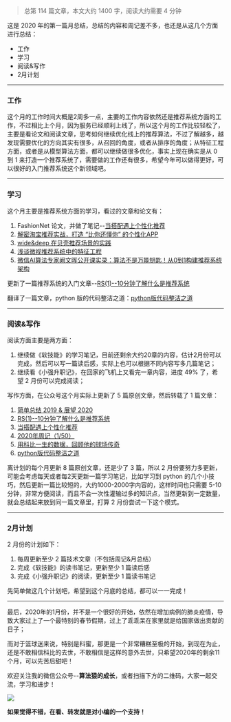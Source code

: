 

> 总第 114 篇文章，本文大约 1400 字，阅读大约需要 4 分钟

这是 2020 年的第一篇月总结，总结的内容和周记差不多，也还是从这几个方面进行总结：

- 工作
- 学习
- 阅读&写作
- 2月计划


---
### 工作

这个月的工作时间大概是2周多一点，主要的工作内容依然还是推荐系统方面的工作，不过相比上个月，因为服务已经顺利上线了，所以这个月的工作比较轻松了，主要是看论文和阅读文章，思考如何继续优化线上的推荐算法，不过了解越多，越发现需要优化的方向其实有很多，从召回的角度，或者从排序的角度；从特征工程方面，或者是从模型算法方面，都可以继续做很多优化，事实上现在确实是从 0 到 1 来打造一个推荐系统了，需要做的工作还有很多，希望今年可以做得更好，可以很好的入门推荐系统这个新领域吧。


---
### 学习


这个月主要是推荐系统方面的学习，看过的文章和论文有：

1. FashionNet 论文，并做了笔记--[当搭配遇上个性化推荐](https://mp.weixin.qq.com/s/oyNdLAIq8f22LI5VzzsUTQ)
2. [解密淘宝推荐实战，打造 “比你还懂你” 的个性化APP](https://mp.weixin.qq.com/s/gXfwY4fx7UCwAaCRLJ4P5A)
3. [wide&deep 在贝壳推荐场景的实践](https://mp.weixin.qq.com/s/9vYKUgusuFhCMDaXQLdZQw)
4. [浅谈微视推荐系统中的特征工程](https://mp.weixin.qq.com/s/EgiSIJCRfiRLKwHUC1m46A)
5. [微信AI算法专家阙文晖公开课实录：算法不是万能钥匙！从0到1构建推荐系统架构](https://mp.weixin.qq.com/s/HWlVrk4xOQnxLfnlY0enag)

更新了一篇推荐系统的入门文章--[RS(1)--10分钟了解什么是推荐系统](https://mp.weixin.qq.com/s/JUqYRtzlefWw-GZN9eTCqQ)

翻译了一篇文章，python 版的代码整洁之道：[python版代码整洁之道](https://mp.weixin.qq.com/s/9rue2bpHSoyJE0ndyenWBw)


---
### 阅读&写作

阅读方面主要是两方面：

1. 继续做《软技能》的学习笔记，目前还剩余大约20章的内容，估计2月份可以完成，然后可以写一篇读后感，实际上也可以根据不同内容写多几篇笔记；
2. 继续看《小强升职记》，在回家的飞机上又看完一章内容，进度 49% 了，希望 2 月份可以完成阅读；

写作方面，在公众号这个月实际上更新了 5 篇原创文章，然后转载了 1 篇文章：

1. [简单总结 2019 & 展望 2020](https://mp.weixin.qq.com/s/9NScxfapf5TWVk9vKE7zIA)
2. [RS(1)--10分钟了解什么是推荐系统](https://mp.weixin.qq.com/s/JUqYRtzlefWw-GZN9eTCqQ)
3. [当搭配遇上个性化推荐](https://mp.weixin.qq.com/s/oyNdLAIq8f22LI5VzzsUTQ)
4. [2020年周记（1/50）](https://mp.weixin.qq.com/s/c07CZ1iLjpRkELrc7z0tFw)
5. [用科比一生的数据，回顾他的球场传奇](https://mp.weixin.qq.com/s/cu2Pyblzii1oKW_1gs9RXw)
6. [python版代码整洁之道](https://mp.weixin.qq.com/s/9rue2bpHSoyJE0ndyenWBw)

离计划的每个月更新 8 篇原创文章，还是少了 3 篇，所以 2 月份要努力多更新，可能会考虑每天或者每2天更新一篇学习笔记，比如学习到 python 的几个小技巧，然后更新一篇比较短的，大约1000-2000字内容的，这样时间也只需要 5-10 分钟，非常方便阅读，而且不会一次性灌输过多的知识点，当然更新到一定数量，就会总结起来放到同一篇文章里，打算 2 月份尝试一下这个模式。


---
### 2月计划

2 月份的计划如下：

1. 每周更新至少 2 篇技术文章（不包括周记&月总结）
2. 完成《软技能》的读书笔记，更新至少 1 篇读后感
3. 完成《小强升职记》的阅读，更新至少 1 篇读书笔记

先简单做这几个计划吧，希望到这个月底的总结，都可以一一完成！


---

最后，2020年的1月份，并不是一个很好的开始，依然在增加病例的肺炎疫情，导致大家过上了一个最特别的春节假期，过上了乖乖呆在家里就是给国家做出贡献的日子；

而对于篮球迷来说，特别是科蜜，那更是一个非常糟糕至极的开始，到现在为止，还是不敢相信科比的去世，不敢相信是这样的意外去世，只希望2020年的剩余11个月，可以先苦后甜吧！


欢迎关注我的微信公众号--**算法猿的成长**，或者扫描下方的二维码，大家一起交流，学习和进步！

![](https://cai-images-1257823952.cos.ap-beijing.myqcloud.com/qrcode_0601.png)

**如果觉得不错，在看、转发就是对小编的一个支持！**







